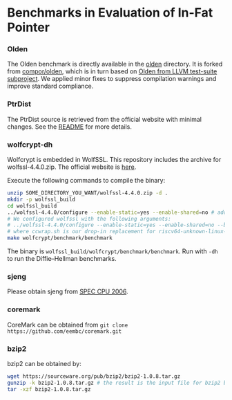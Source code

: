 # Benchmarks in Evaluation of In-Fat Pointer

### Olden

The Olden benchmark is directly available in the [olden](olden) directory. It is forked from [compor/olden](https://github.com/compor/olden), which is in turn based on [Olden from LLVM test-suite subproject](https://github.com/llvm/llvm-test-suite/tree/main/MultiSource/Benchmarks/Olden). We applied minor fixes to suppress compilation warnings and improve standard compliance.

### PtrDist

The PtrDist source is retrieved from the official website with minimal changes. See the [README](ptrdist/README.md) for more details.

### wolfcrypt-dh

Wolfcrypt is embedded in WolfSSL. This repository includes the archive for wolfssl-4.4.0.zip. The official website is [here](https://www.wolfssl.com/products/wolfcrypt-2/).

Execute the following commands to compile the binary:
```bash
unzip SOME_DIRECTORY_YOU_WANT/wolfssl-4.4.0.zip -d .
mkdir -p wolfssl_build
cd wolfssl_build
../wolfssl-4.4.0/configure --enable-static=yes --enable-shared=no # additional arguments you need
# We configured wolfssl with the following arguments:
# ../wolfssl-4.4.0/configure --enable-static=yes --enable-shared=no --build=x86_64-linux-gnu --host=riscv64-unknown-linux-gnu CC=ccwrap.sh LD=ccwrap.sh build_alias=x86_64-linux-gnu host_alias=riscv64-unknown-linux-gnu LIBS=-lpthread
# where ccwrap.sh is our drop-in replacement for riscv64-unknown-linux-gnu-gcc
make wolfcrypt/benchmark/benchmark
```
The binary is `wolfssl_build/wolfcrypt/benchmark/benchmark`. Run with `-dh` to run the Diffie–Hellman benchmarks.

### sjeng

Please obtain sjeng from [SPEC CPU 2006](https://www.spec.org/cpu2006/).

### coremark

CoreMark can be obtained from `git clone https://github.com/eembc/coremark.git`

### bzip2

bzip2 can be obtained by:
```bash
wget https://sourceware.org/pub/bzip2/bzip2-1.0.8.tar.gz
gunzip -k bzip2-1.0.8.tar.gz # the result is the input file for bzip2 benchmark
tar -xzf bzip2-1.0.8.tar.gz
```


